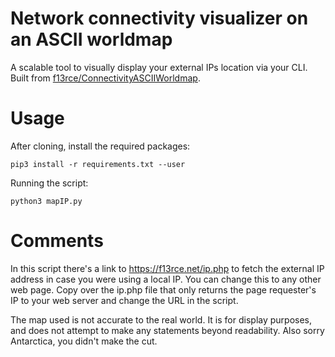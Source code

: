 # Network connectivity visualizer on an ASCII worldmap

A scalable tool to visually display your external IPs location via your CLI. Built from [f13rce/ConnectivityASCIIWorldmap](https://github.com/f13rce/ConnectivityASCIIWorldmap).

# Usage

After cloning, install the required packages:

``pip3 install -r requirements.txt --user``

Running the script:

``python3 mapIP.py``

# Comments

In this script there's a link to https://f13rce.net/ip.php to fetch the external IP address in case you were using a local IP. You can change this to any other web page. Copy over the ip.php file that only returns the page requester's IP to your web server and change the URL in the script.

The map used is not accurate to the real world. It is for display purposes, and does not attempt to make any statements beyond readability. Also sorry Antarctica, you didn't make the cut.
